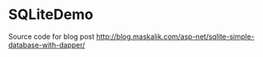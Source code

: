 # SQLiteDemo

Source code for blog post http://blog.maskalik.com/asp-net/sqlite-simple-database-with-dapper/
